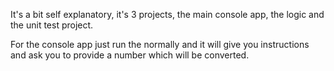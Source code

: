 It's a bit self explanatory, it's 3 projects, the main console app, the logic and the unit test project.

For the console app just run the normally and it will give you instructions and ask you to provide a number which will be converted.



